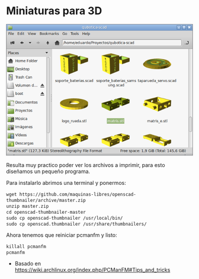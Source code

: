 Miniaturas para 3D
==================

![captura](captura.png)


Resulta muy practico poder ver los archivos a imprimir, para esto diseñamos un pequeño programa.

Para instalarlo abrimos una terminal y ponermos:

~~~
wget https://github.com/maquinas-libres/openscad-thumbnailer/archive/master.zip
unzip master.zip
cd openscad-thumbnailer-master
sudo cp openscad-thumbnailer /usr/local/bin/
sudo cp openscad.thumbnailer /usr/share/thumbnailers/
~~~

Ahora tenemos que reiniciar pcmanfm y listo:

~~~
killall pcmanfm
pcmanfm
~~~



* Basado en https://wiki.archlinux.org/index.php/PCManFM#Tips_and_tricks
